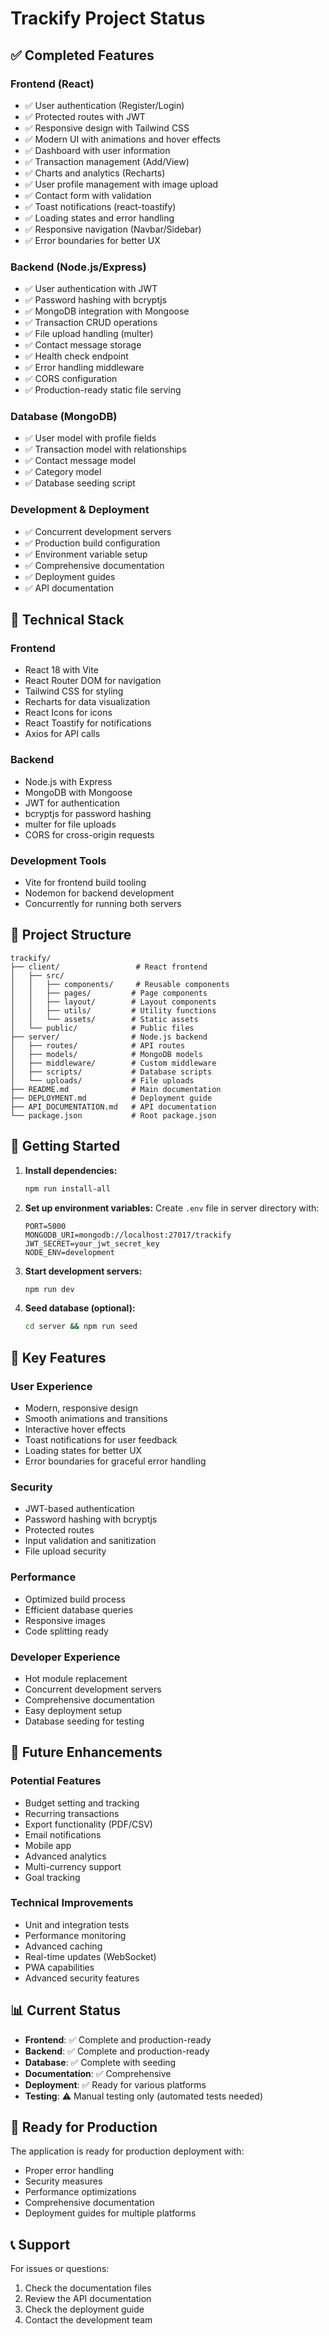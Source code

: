 # Trackify Project Status

## ✅ Completed Features

### Frontend (React)
- ✅ User authentication (Register/Login)
- ✅ Protected routes with JWT
- ✅ Responsive design with Tailwind CSS
- ✅ Modern UI with animations and hover effects
- ✅ Dashboard with user information
- ✅ Transaction management (Add/View)
- ✅ Charts and analytics (Recharts)
- ✅ User profile management with image upload
- ✅ Contact form with validation
- ✅ Toast notifications (react-toastify)
- ✅ Loading states and error handling
- ✅ Responsive navigation (Navbar/Sidebar)
- ✅ Error boundaries for better UX

### Backend (Node.js/Express)
- ✅ User authentication with JWT
- ✅ Password hashing with bcryptjs
- ✅ MongoDB integration with Mongoose
- ✅ Transaction CRUD operations
- ✅ File upload handling (multer)
- ✅ Contact message storage
- ✅ Health check endpoint
- ✅ Error handling middleware
- ✅ CORS configuration
- ✅ Production-ready static file serving

### Database (MongoDB)
- ✅ User model with profile fields
- ✅ Transaction model with relationships
- ✅ Contact message model
- ✅ Category model
- ✅ Database seeding script

### Development & Deployment
- ✅ Concurrent development servers
- ✅ Production build configuration
- ✅ Environment variable setup
- ✅ Comprehensive documentation
- ✅ Deployment guides
- ✅ API documentation

## 🔧 Technical Stack

### Frontend
- React 18 with Vite
- React Router DOM for navigation
- Tailwind CSS for styling
- Recharts for data visualization
- React Icons for icons
- React Toastify for notifications
- Axios for API calls

### Backend
- Node.js with Express
- MongoDB with Mongoose
- JWT for authentication
- bcryptjs for password hashing
- multer for file uploads
- CORS for cross-origin requests

### Development Tools
- Vite for frontend build tooling
- Nodemon for backend development
- Concurrently for running both servers

## 📁 Project Structure

```
trackify/
├── client/                 # React frontend
│   ├── src/
│   │   ├── components/     # Reusable components
│   │   ├── pages/         # Page components
│   │   ├── layout/        # Layout components
│   │   ├── utils/         # Utility functions
│   │   └── assets/        # Static assets
│   └── public/            # Public files
├── server/                # Node.js backend
│   ├── routes/            # API routes
│   ├── models/            # MongoDB models
│   ├── middleware/        # Custom middleware
│   ├── scripts/           # Database scripts
│   └── uploads/           # File uploads
├── README.md              # Main documentation
├── DEPLOYMENT.md          # Deployment guide
├── API_DOCUMENTATION.md   # API documentation
└── package.json           # Root package.json
```

## 🚀 Getting Started

1. **Install dependencies:**
   ```bash
   npm run install-all
   ```

2. **Set up environment variables:**
   Create `.env` file in server directory with:
   ```env
   PORT=5000
   MONGODB_URI=mongodb://localhost:27017/trackify
   JWT_SECRET=your_jwt_secret_key
   NODE_ENV=development
   ```

3. **Start development servers:**
   ```bash
   npm run dev
   ```

4. **Seed database (optional):**
   ```bash
   cd server && npm run seed
   ```

## 🌟 Key Features

### User Experience
- Modern, responsive design
- Smooth animations and transitions
- Interactive hover effects
- Toast notifications for user feedback
- Loading states for better UX
- Error boundaries for graceful error handling

### Security
- JWT-based authentication
- Password hashing with bcryptjs
- Protected routes
- Input validation and sanitization
- File upload security

### Performance
- Optimized build process
- Efficient database queries
- Responsive images
- Code splitting ready

### Developer Experience
- Hot module replacement
- Concurrent development servers
- Comprehensive documentation
- Easy deployment setup
- Database seeding for testing

## 🔮 Future Enhancements

### Potential Features
- Budget setting and tracking
- Recurring transactions
- Export functionality (PDF/CSV)
- Email notifications
- Mobile app
- Advanced analytics
- Multi-currency support
- Goal tracking

### Technical Improvements
- Unit and integration tests
- Performance monitoring
- Advanced caching
- Real-time updates (WebSocket)
- PWA capabilities
- Advanced security features

## 📊 Current Status

- **Frontend**: ✅ Complete and production-ready
- **Backend**: ✅ Complete and production-ready
- **Database**: ✅ Complete with seeding
- **Documentation**: ✅ Comprehensive
- **Deployment**: ✅ Ready for various platforms
- **Testing**: ⚠️ Manual testing only (automated tests needed)

## 🎯 Ready for Production

The application is ready for production deployment with:
- Proper error handling
- Security measures
- Performance optimizations
- Comprehensive documentation
- Deployment guides for multiple platforms

## 📞 Support

For issues or questions:
1. Check the documentation files
2. Review the API documentation
3. Check the deployment guide
4. Contact the development team 